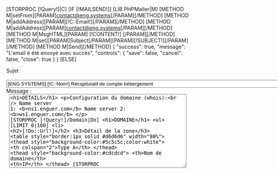[STORPROC [!Query!]|C]
	[IF [!MAILSEND!]]
		[LIB PHPMailer|M]
		[METHOD M|setFrom][PARAM]contact@eng.systems[/PARAM][/METHOD]
		[METHOD M|addAddress][PARAM][!C::Email!][/PARAM][/METHOD]
		[METHOD M|addAddress][PARAM]contact@eng.systems[/PARAM][/METHOD]
		[METHOD M|MsgHTML][PARAM]
[!CONTENT!]
		[/PARAM][/METHOD]
		[METHOD M|set][PARAM]Subject[/PARAM][PARAM][!SUBJECT!][/PARAM][/METHOD]
		[METHOD M|Send][/METHOD]
        {
            "success": true,
            "message": "L'email é été envoyé avec succès",
            "controls": {
                "save": false,
                "cancel": false,
                "close": true
            }
        }
    [ELSE]
			<div class="Propriete">
				<div class="ProprieteTitre">Sujet</div>
				<div class="ProprieteValeur">&nbsp;
					<input name="SUBJECT" value="[ENG.SYSTEMS] [!C::Nom!] Récapitulatif de compte hébergement" size="100" />
				</div>
			</div>
			<div class="Propriete">
				<div class="ProprieteTitre">Message : </div>
				<div class="ProprieteValeur">&nbsp;
					<textarea name="CONTENT" cols="30" lines="15" style="width:95%;height:200px;">
                                            <h1>DETAILS</h1>
                                            <p>Configuration du domaine (whois):<br />
                                                Name server 1: <b>ns1.enguer.com</b>
                                                Name server 2: <b>ws1.enguer.com</b>
                                            </p>
                                            [STORPROC [!Query!]/Domain|Do]
                                            <h1>DOMAINE</h1>
                                            <ul>
                                                [LIMIT 0|100]
                                                    <li>
                                                        <h2>[!Do::Url!]</h2>
                                                        <h3>Détail de la zone</h3>
                                                        <table style="border:1px solid #d6d6d6" width="80%">
                                                                <thead style="background-color:#5c5c5c;color:white">
                                                                    <th colspan="2">Type A</th>
                                                                </thead>
                                                                <thead style="background-color:#cdcdcd">
                                                                    <th>Nom de domaine</th>
                                                                    <th>IP</th>
                                                                </thead>
                                                            [STORPROC Parc/Domain/[!Do::Id!]/Subdomain|Sd]
                                                                <tr [IF [!Utils::isPair([!Pos!])!]]style="background-color:#dedede"[/IF]>
                                                                    <td>[!Sd::Url!]</td>
                                                                    <td>[!Sd::IP!]</td>
                                                                </tr>
                                                            [/STORPROC]
                                                                <thead style="background-color:#5c5c5c;color:white">
                                                                    <th colspan="2">Type CNAME</th>
                                                                </thead>
                                                                <thead style="background-color:#cdcdcd">
                                                                    <th>Nom de domaine</th>
                                                                    <th>Alias</th>
                                                                </thead>
                                                            [STORPROC Parc/Domain/[!Do::Id!]/CNAME|Cn]
                                                                <tr [IF [!Utils::isPair([!Pos!])!]]style="background-color:#dedede"[/IF]>
                                                                    <td>[!Cn::Dnsdomainname!]</td>
                                                                    <td>[!Cn::Dnscname!]</td>
                                                                </tr>
                                                            [/STORPROC]
                                                                <thead style="background-color:#5c5c5c;color:white">
                                                                    <th colspan="2">Type MX</th>
                                                                </thead>
                                                                <thead style="background-color:#cdcdcd">
                                                                    <th></th>
                                                                    <th>Alias</th>
                                                                </thead>
                                                            [STORPROC Parc/Domain/[!Do::Id!]/MX|Mx]
                                                                <tr [IF [!Utils::isPair([!Pos!])!]]style="background-color:#dedede"[/IF]>
                                                                    <td>[!Mx::Nom!]</td>
                                                                    <td>[!Mx::Dnscname!]</td>
                                                                </tr>
                                                            [/STORPROC]
                                                                <thead style="background-color:#5c5c5c;color:white">
                                                                    <th colspan="2">Type NS</th>
                                                                </thead>
                                                                <thead style="background-color:#cdcdcd">
                                                                    <th></th>
                                                                    <th>Serveur dns</th>
                                                                </thead>
                                                            [STORPROC Parc/Domain/[!Do::Id!]/NS|Ns]
                                                                <tr [IF [!Utils::isPair([!Pos!])!]]style="background-color:#dedede"[/IF]>
                                                                    <td>[!Ns::Nom!]</td>
                                                                    [STORPROC Parc/Server/NS/[!Ns::Id!]|Srv]
                                                                    <td>[!Srv::Nom!]</td>
                                                                    [/STORPROC]
                                                                </tr>
                                                            [/STORPROC]
                                                                <thead style="background-color:#5c5c5c;color:white">
                                                                    <th colspan="2">Type TXT</th>
                                                                </thead>
                                                                <thead style="background-color:#cdcdcd">
                                                                    <th>Nom de domaine</th>
                                                                    <th>Texte</th>
                                                                </thead>
                                                            [STORPROC Parc/Domain/[!Do::Id!]/TXT|Txt]
                                                                <tr [IF [!Utils::isPair([!Pos!])!]]style="background-color:#dedede"[/IF]>
                                                                    <td>[!Txt::Dnsdomainname!]</td>
                                                                    <td>[!Txt::Dnstxt!]</td>
                                                                </tr>
                                                            [/STORPROC]
                                                        </table>
                                                    </li>
                                                [/LIMIT]
                                            </ul>
                                            [/STORPROC]
                                            [STORPROC [!Query!]/Host|Ho]
                                            <h1>HEBERGEMENT</h1>
                                            <ul>
                                                [LIMIT 0|100]
                                                    <li>
                                                        <h2>[!Ho::Nom!] sur [STORPROC Parc/Server/Host/[!Ho::Id!]|Srv][!Srv::Nom!][/STORPROC]</h2>
                                                        <h3>Détail de l'hébergement</h3>
                                                        <table style="border:1px solid #d6d6d6" width="80%">
                                                                <thead style="background-color:#5c5c5c;color:white">
                                                                    <th colspan="3">Virtualhosts</th>
                                                                </thead>
                                                                <thead style="background-color:#cdcdcd">
                                                                    <th>Chemin</th>
                                                                    <th>Nom de domaine principal</th>
                                                                    <th>Nom(s) de domaine alias</th>
                                                                </thead>
                                                            [STORPROC Parc/Host/[!Ho::Id!]/Apache|Ap]
                                                                <tr [IF [!Utils::isPair([!Pos!])!]]style="background-color:#dedede"[/IF]>
                                                                    <td>[!Ap::DocumentRoot!]</td>
                                                                    <td>[!Ap::ApacheServerName!]</td>
                                                                    <td>[!Ap::ApacheServerAlias!]</td>
                                                                </tr>
                                                            [/STORPROC]
                                                                <thead style="background-color:#5c5c5c;color:white">
                                                                    <th colspan="3">Comptes FTP</th>
                                                                </thead>
                                                                <thead style="background-color:#cdcdcd">
                                                                    <th>Identifiant</th>
                                                                    <th>Mot de passe</th>
                                                                    <th>Chemin</th>
                                                                </thead>
                                                            [STORPROC Parc/Host/[!Ho::Id!]/Ftpuser|Ft]
                                                                <tr [IF [!Utils::isPair([!Pos!])!]]style="background-color:#dedede"[/IF]>
                                                                    <td>[!Ft::Identifiant!]</td>
                                                                    <td>[!Ft::Password!]</td>
                                                                    <td>[!Ft::DocumentRoot!]</td>
                                                                </tr>
                                                            [/STORPROC]
                                                                <thead style="background-color:#5c5c5c;color:white">
                                                                    <th colspan="3">Accès mysql</th>
                                                                </thead>
                                                                <thead style="background-color:#cdcdcd">
                                                                    <th>Identifiant</th>
                                                                    <th>Mot de passe</th>
                                                                    <th>Base de donnée</th>
                                                                </thead>
                                                            [STORPROC Parc/Host/[!Ho::Id!]/Ftpuser|Ft]
                                                                <tr [IF [!Utils::isPair([!Pos!])!]]style="background-color:#dedede"[/IF]>
                                                                    <td>[!Ho::Nom!]</td>
                                                                    <td>[!Ft::Password!]</td>
                                                                    <td>[!Ho::Nom!]</td>
                                                                </tr>
                                                            [/STORPROC]
                                                        </table>
                                                    </li>
                                                [/LIMIT]
                                            </ul>
                                            [/STORPROC]
                                            
                                        </textarea>
				</div>
			</div>
			<input type="hidden" name="MAILSEND" value="Envoyer"/>
	[/IF]
[/STORPROC]